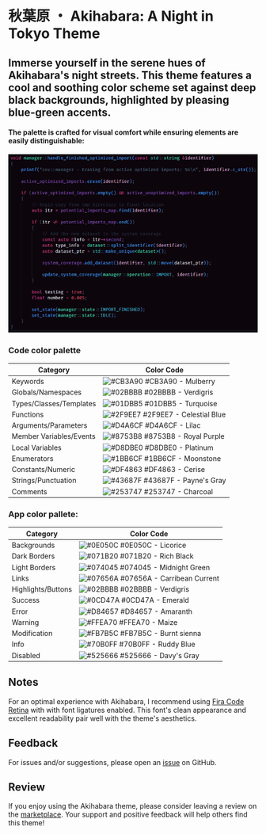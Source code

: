 # 秋葉原 ・ Akihabara: A Night in Tokyo Theme

## Immerse yourself in the serene hues of Akihabara's night streets. This theme features a cool and soothing color scheme set against deep black backgrounds, highlighted by pleasing blue-green accents.

#### The palette is crafted for visual comfort while ensuring elements are easily distinguishable:

![C++ Example](assets/example.png)

### Code color palette

| Category                   | Color Code                 |
|----------------------------|----------------------------|
| Keywords                   | ![#CB3A90](https://via.placeholder.com/15/CB3A90/000000?text=+) #CB3A90 - Mulberry |
| Globals/Namespaces         | ![#02BBBB](https://via.placeholder.com/15/02BBBB/000000?text=+) #02BBBB - Verdigris |
| Types/Classes/Templates    | ![#01DBB5](https://via.placeholder.com/15/01DBB5/000000?text=+) #01DBB5 - Turquoise |
| Functions                  | ![#2F9EE7](https://via.placeholder.com/15/2F9EE7/000000?text=+) #2F9EE7 - Celestial Blue |
| Arguments/Parameters       | ![#D4A6CF](https://via.placeholder.com/15/D4A6CF/000000?text=+) #D4A6CF - Lilac |
| Member Variables/Events    | ![#8753B8](https://via.placeholder.com/15/8753B8/000000?text=+) #8753B8 - Royal Purple |
| Local Variables            | ![#D8DBE0](https://via.placeholder.com/15/D8DBE0/000000?text=+) #D8DBE0 - Platinum |
| Enumerators                | ![#1BB6CF](https://via.placeholder.com/15/1BB6CF/000000?text=+) #1BB6CF - Moonstone |
| Constants/Numeric          | ![#DF4863](https://via.placeholder.com/15/DF4863/000000?text=+) #DF4863 - Cerise |
| Strings/Punctuation        | ![#43687F](https://via.placeholder.com/15/43687F/000000?text=+) #43687F - Payne's Gray |
| Comments                   | ![#253747](https://via.placeholder.com/15/253747/000000?text=+) #253747 - Charcoal |

### App color pallete:

| Category              | Color Code                 |
|-----------------------|----------------------------|
| Backgrounds           | ![#0E050C](https://via.placeholder.com/15/0E050C/000000?text=+) #0E050C - Licorice |
| Dark Borders          | ![#071B20](https://via.placeholder.com/15/071B20/000000?text=+) #071B20 - Rich Black |
| Light Borders         | ![#074045](https://via.placeholder.com/15/074045/000000?text=+) #074045 - Midnight Green |
| Links                 | ![#07656A](https://via.placeholder.com/15/07656A/000000?text=+) #07656A - Carribean Current |
| Highlights/Buttons    | ![#02BBBB](https://via.placeholder.com/15/02BBBB/000000?text=+) #02BBBB - Verdigris |
| Success               | ![#0CD47A](https://via.placeholder.com/15/0CD47A/000000?text=+) #0CD47A - Emerald |
| Error                 | ![#D84657](https://via.placeholder.com/15/D84657/000000?text=+) #D84657 - Amaranth |
| Warning               | ![#FFEA70](https://via.placeholder.com/15/FFEA70/000000?text=+) #FFEA70 - Maize |
| Modification          | ![#FB7B5C](https://via.placeholder.com/15/FB7B5C/000000?text=+) #FB7B5C - Burnt sienna |
| Info                  | ![#70B0FF](https://via.placeholder.com/15/70B0FF/000000?text=+) #70B0FF - Ruddy Blue |
| Disabled              | ![#525666](https://via.placeholder.com/15/525666/000000?text=+) #525666 - Davy's Gray |

## Notes
For an optimal experience with Akihabara, I recommend using [Fira Code Retina][fira_code_link] with with font ligatures enabled. This font's clean appearance and excellent readability pair well with the theme's aesthetics.

## Feedback

For issues and/or suggestions, please open an [issue][issue_link] on GitHub.

## Review
If you enjoy using the Akihabara theme, please consider leaving a review on the [marketplace][marketplace_link]. Your support and positive feedback will help others find this theme!

[fira_code_link]: https://github.com/tonsky/FiraCode 'FiraCode GitHub repository page'
[issue_link]: https://github.com/justinlavi/Akihabara/issues 'GitHub issue page'
[marketplace_link]: https://marketplace.visualstudio.com/items?itemName=justin-lavi.akihabara 'Visual Studio Marketplace page'
